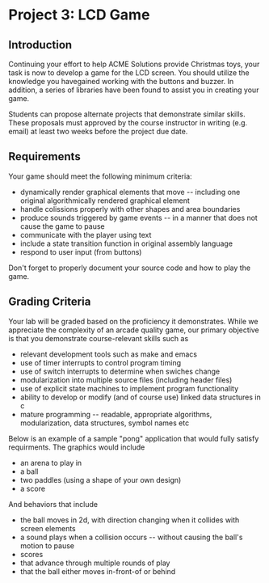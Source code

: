 # Project 3: LCD Game
## Introduction

Continuing your effort to help ACME Solutions provide Christmas toys, 
your task is now to develop a game for the LCD screen.  You should 
utilize the knowledge you havegained working with the buttons and 
buzzer.  In addition, a series of libraries have been found to assist
you in creating your game.

Students can propose alternate projects that demonstrate
similar skills.  These proposals must approved by the course
instructor in writing (e.g. email) at least two weeks before the
project due date. 

## Requirements
Your game should meet the following minimum criteria:

- dynamically render graphical elements that move
-- including one original algorithmically rendered graphical element 
- handle colissions properly with other shapes and area boundaries
- produce sounds triggered by game events
-- in a manner that does not cause the game to pause
- communicate with the player using text
- include a state transition function in original assembly language
- respond to user input (from buttons)

Don't forget to properly document your source code and how to play the game.

## Grading Criteria

Your lab will be graded based on the proficiency it demonstrates.
While we appreciate the complexity of an
arcade quality game, our primary objective is that you demonstrate
course-relevant skills such as 

- relevant development tools such as make and emacs
- use of timer interrupts to control program timing
- use of switch interrupts to determine when swiches change
- modularization into multiple source files (including header files)
- use of explicit state machines to implement program functionality
- ability to develop or modify (and of course use) linked data structures in c
- mature programming
-- readable, appropriate algorithms, modularization, data structures, symbol names etc

Below is an example of a sample "pong" application that would fully satisfy
requirments.  The graphics would include

- an arena to play in
- a ball
- two paddles (using a shape of your own design)
- a score

And behaviors that include

- the ball moves in 2d, with direction changing when it collides with
  screen elements
- a sound plays when a collision occurs
-- without causing the ball's motion to pause
- scores
 - that advance through multiple rounds of play
 - that the ball either moves in-front-of or behind
